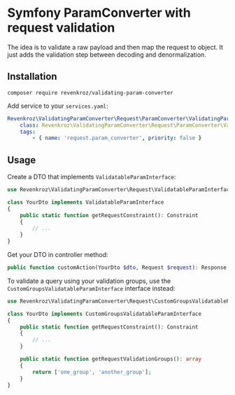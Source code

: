 # Symfony ParamConverter with request validation

The idea is to validate a raw payload and then map the request to object.
It just adds the validation step between decoding and denormalization.

## Installation

```shell
composer require revenkroz/validating-param-converter
```

Add service to your `services.yaml`:
```yaml
Revenkroz\ValidatingParamConverter\Request\ParamConverter\ValidatingParamConverter:
    class: Revenkroz\ValidatingParamConverter\Request\ParamConverter\ValidatingParamConverter
    tags:
        - { name: 'request.param_converter', priority: false }
```

## Usage

Create a DTO that implements `ValidatableParamInterface`:
```php
use Revenkroz\ValidatingParamConverter\Request\ValidatableParamInterface;

class YourDto implements ValidatableParamInterface
{
    public static function getRequestConstraint(): Constraint
    {
        // ...
    }
}
```

Get your DTO in controller method:

```php
public function customAction(YourDto $dto, Request $request): Response {}
```

To validate a query using your validation groups, use the `CustomGroupsValidatableParamInterface` interface instead:
```php
use Revenkroz\ValidatingParamConverter\Request\CustomGroupsValidatableParamInterface;

class YourDto implements CustomGroupsValidatableParamInterface
{
    public static function getRequestConstraint(): Constraint
    {
        // ...
    }

    public static function getRequestValidationGroups(): array
    {
        return ['one_group', 'another_group'];
    }
}
```
